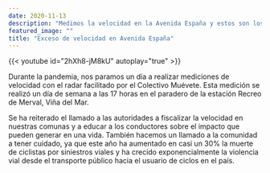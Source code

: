 ```yaml
---
date: 2020-11-13
description: "Medimos la velocidad en la Avenida España y estos son los resultados"
featured_image: ""
title: "Exceso de velocidad en Avenida España"
---
```

{{< youtube id="2hXh8-jM8kU" autoplay="true" >}}


Durante la pandemia, nos paramos un día a realizar mediciones de velocidad con el radar facilitado por el Colectivo Muévete. Esta medición se realizó un día de semana a las 17 horas en el paradero de la estación Recreo de Merval, Viña del Mar.


Se ha reiterado el llamado a las autoridades a fiscalizar la velocidad en nuestras comunas y a educar a los conductores sobre el impacto que pueden generar en una vida. También hacemos un llamado a la comunidad a tener cuidado, ya que este año ha aumentado en casi un 30% la muerte de ciclistas por siniestros viales y ha crecido exponencialmente la violencia vial desde el transporte público hacia el usuario de ciclos en el país.